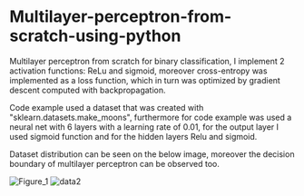 # Multilayer-perceptron-from-scratch-using-python 
Multilayer perceptron from scratch for binary classification, I implement 2 activation functions: ReLu and sigmoid, moreover cross-entropy was implemented as a loss function, which in turn was optimized by gradient descent computed with backpropagation.

Code example used a dataset that was created with "sklearn.datasets.make_moons", furthermore for code example was used a neural net with 6 layers with a learning rate of 0.01, for the output layer I used sigmoid function and for the hidden layers Relu and sigmoid.

Dataset distribution can be seen on the below image, moreover the decision boundary of multilayer perceptron can be observed too.

![Figure_1](https://github.com/user-attachments/assets/f524980a-b538-4a5d-b746-36555fca0ee6)
![data2](https://github.com/user-attachments/assets/15984100-4d12-4b60-97b6-96a79380379f)
